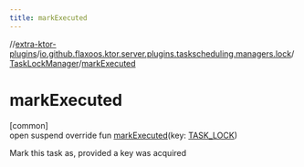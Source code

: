 ```yaml
---
title: markExecuted
---
```

//[extra-ktor-plugins](../../../index.md)/[io.github.flaxoos.ktor.server.plugins.taskscheduling.managers.lock](../index.md)/[TaskLockManager](index.md)/[markExecuted](mark-executed.md)



# markExecuted



[common]\
open suspend override fun [markExecuted](mark-executed.md)(key: [TASK_LOCK](index.md))



Mark this task as, provided a key was acquired




